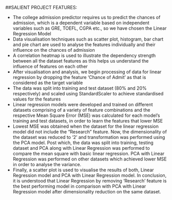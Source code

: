 ##SALIENT PROJECT FEATURES:
  - The college admission predictor requires us to predict the chances of admission, which is a 
  dependent variable based on independent variables such as GRE, TOEFL, CGPA etc., so we have 
  chosen the Linear Regression Model
  - Data visualisation techniques such as scatter plot, histogram, bar chart and pie chart are used to 
  analyse the features individually and their influence on the chances of admission
  - A correlation heatmap is used to illustrate the dependency strength between all the dataset 
  features as this helps us understand the influence of features on each other
  - After visualisation and analysis, we begin processing of data for linear regression by dropping the 
  feature ‘Chance of Admit’ as that is considered as the target variable
  - The data was split into training and test dataset (80% and 20% respectively) and scaled using 
  StandardScaler to achieve standardised values for the features
  - Linear regression models were developed and trained on different datasets comprising of a variety 
  of feature combinations and the respective Mean Square Error (MSE) was calculated for each 
  model’s training and test datasets, in order to learn the features that lower MSE
  - Lowest MSE was obtained when the dataset for the linear regression model did not include the
  “Research” feature. Now, the dimensionality of the dataset was reduced to ‘2’ and transformation 
  was performed using the PCA model. Post which, the data was split into training, testing dataset 
  and PCA along with Linear Regression was performed to compare the mean square with basic 
  linear regression. PCA with Linear Regression was performed on other datasets which achieved 
  lower MSE in order to analyse the variance.
  - Finally, a scatter plot is used to visualise the results of both, Linear Regression model and PCA with 
  Linear Regression model. In conclusion, it is understood that Linear Regression by removing 
  ‘Research’ feature is the best performing model in comparison with PCA with Linear Regression
  model after dimensionality reduction on the same dataset.
